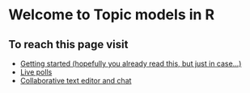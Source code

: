 # Welcome to Topic models in R

<h2>To reach this page visit</h2>

* <a href="https://digital-methods-sydney.github.io/ws-201812/getting_started.html" target="_blank">Getting started (hopefully you already read this, but just in case...)</a>
* <a href="" target="_blank">Live polls</a>
* <a href="http://collabedit.com/y56w6" target="_blank">Collaborative text editor and chat</a>
